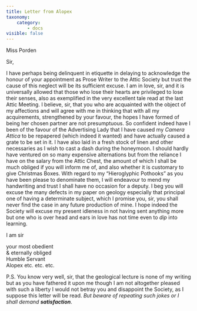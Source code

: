 ```yaml
---
title: Letter from Alopex
taxonomy:
    category:
        - docs
visible: false
---
```


<div class="author">Miss Porden</div>

Sir,

I have perhaps being delinquent in etiquette in delaying to acknowledge the honour of your appointment as Prose Writer to the Attic Society but trust the cause of this neglect will be its sufficient excuse. I am in love, sir, and it is universally allowed that those who lose their hearts are privileged to lose their senses, also as exemplified in the very excellent tale read at the last Attic Meeting. I believe, sir, that you who are acquainted with the object of my affections and will agree with me in thinking that with all my acquirements, strengthened by your favour, the hopes I have formed of being her chosen partner are not presumptuous. So confident indeed have I been of the favour of the Advertising Lady that I have caused my *Camera Attica* to be repapered (which indeed it wanted) and have actually caused a grate to be set in it. I have also laid in a fresh stock of linen and other necessaries as I wish to cast a dash during the honeymoon. I should hardly have ventured on so many expensive alternations but from the reliance I have on the salary from the Attic Chest, the amount of which I shall be much obliged if you will inform me of, and also whether it is customary to give Christmas Boxes. With regard to my “Hieroglyphic Pothooks” as you have been please to denominate them, I will endeavour to mend my handwriting and trust I shall have no occasion for a deputy. I beg you will excuse the many defects in my paper on geology especially that principal one of having a determinate subject, which I promise you, sir, you shall never find the case in any future production of mine. I hope indeed the Society will excuse my present idleness in not having sent anything more but one who is over head and ears in love has not time even to *dip* into learning.
  
I am sir
 
your most obedient  
& eternally obliged  
Humble Servant  
Alopex etc. etc. etc.

P.S. You know very well, sir, that the geological lecture is none of my writing but as you have fathered it upon me though I am not altogether pleased with such a liberty I would not betray you and disappoint the Society, as I suppose this letter will be read. *But beware of repeating such jokes or I shall demand* ***satisfaction***.